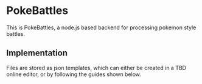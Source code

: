# PokeBattles
This is PokeBattles, a node.js based backend for processing pokemon style battles.

## Implementation
Files are stored as json templates, which can either be created in a TBD online editor, or by following the guides shown below.